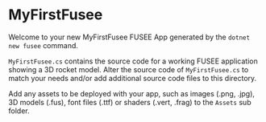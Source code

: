 # MyFirstFusee

Welcome to your new MyFirstFusee FUSEE App generated by the `dotnet new fusee` command.

`MyFirstFusee.cs` contains the source code for a working FUSEE application showing 
a 3D rocket model. Alter the source code of `MyFirstFusee.cs` to match your needs 
and/or add additional source code files to this directory.

Add any assets to be deployed with your app, such as images (.png, .jpg), 
3D models (.fus), font files (.ttf) or shaders (.vert, .frag) 
to the `Assets` sub folder.


